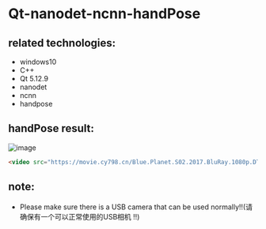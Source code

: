 # Qt-nanodet-ncnn-handPose
## related technologies:
* windows10
* C++
* Qt 5.12.9
* nanodet
* ncnn
* handpose

## handPose result:
 ![image]( https://github.com/superbayes/Qt-nanodet-ncnn-handPose/blob/main/image/handPose_result.gif)
```HTML
<video src="https://movie.cy798.cn/Blue.Planet.S02.2017.BluRay.1080p.DTS-HD.MA5.1.2Audio.x264-CHD/Blue.Planet.S02E01.One.Ocean.2017.BluRay.1080p.DTS-HD.MA5.1.2Audio.x264-CHD.mkv" controls="controls" width:100% height:auto></video>
```
## note:
* Please make sure there is a USB camera that can be used normally!!(请确保有一个可以正常使用的USB相机 !!)

